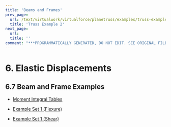 ```yaml
---
title: 'Beams and Frames'
prev_page:
  url: /text/virtualwork/virtualforce/planetruss/examples/truss-example-2.html
  title: 'Truss Example 2'
next_page:
  url: 
  title: ''
comment: "***PROGRAMMATICALLY GENERATED, DO NOT EDIT. SEE ORIGINAL FILES IN /content***"
---
```

# 6. Elastic Displacements

## 6.7 Beam and Frame Examples

* [Moment Integral Tables](../../../../images/virtualwork/virtualforce/beams/int-mM-sheet.pdf)

* [Example Set 1 (Flexure)](../../../../images/virtualwork/virtualforce/beams/vw-beams-and-frames-1.pdf)

* [Example Set 1 (Shear)](../../../../images/virtualwork/virtualforce/beams/vw-misc.pdf)
